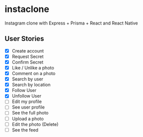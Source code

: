 # instaclone

Instagram clone with Express + Prisma + React and React Native

## User Stories

- [x] Create account
- [x] Request Secret
- [x] Confirm Secret
- [x] Like / Unlike a photo
- [x] Comment on a photo
- [x] Search by user
- [x] Search by location
- [x] Follow User
- [x] Unfollow User
- [ ] Edit my profile
- [ ] See user profile
- [ ] See the full photo
- [ ] Upload a photo
- [ ] Edit the photo (Delete)
- [ ] See the feed
